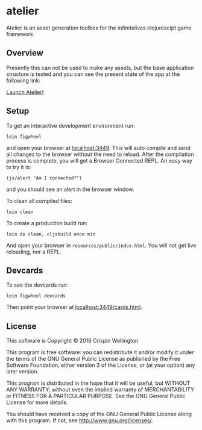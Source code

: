 # atelier

Atelier is an asset generation toolbox for the infinitelives clojurescipt game framework.

## Overview

Presently this can not be used to make any assets, but the base application structure is tested and you can see the present state of the app at the following link:

[Launch Atelier!](https://infinitelives.github.io/atelier/)

## Setup

To get an interactive development environment run:

    lein figwheel

and open your browser at [localhost:3449](http://localhost:3449/).
This will auto compile and send all changes to the browser without the
need to reload. After the compilation process is complete, you will
get a Browser Connected REPL. An easy way to try it is:

    (js/alert "Am I connected?")

and you should see an alert in the browser window.

To clean all compiled files:

    lein clean

To create a production build run:

    lein do clean, cljsbuild once min

And open your browser in `resources/public/index.html`. You will not
get live reloading, nor a REPL.

## Devcards

To see the devcards run:

	lein figwheel devcards

Then point your browser at [localhost:3449/cards.html](http://localhost:3449/cards.html).

## License

This software is Copyright © 2016 Crispin Wellington

This program is free software: you can redistribute it and/or modify
it under the terms of the GNU General Public License as published by
the Free Software Foundation, either version 3 of the License, or
(at your option) any later version.

This program is distributed in the hope that it will be useful,
but WITHOUT ANY WARRANTY; without even the implied warranty of
MERCHANTABILITY or FITNESS FOR A PARTICULAR PURPOSE.  See the
GNU General Public License for more details.

You should have received a copy of the GNU General Public License
along with this program.  If not, see <http://www.gnu.org/licenses/>.
